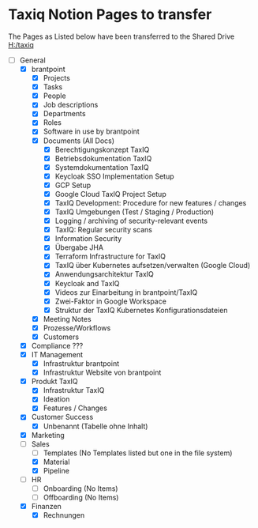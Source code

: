 # Taxiq Notion Pages to transfer
The Pages as Listed below have been transferred to the Shared Drive [H:/taxiq](file:///H:/taxiq/)

- [ ] General
  - [x] brantpoint
    - [x] Projects
    - [x] Tasks
    - [x] People
    - [x] Job descriptions
    - [x] Departments
    - [x] Roles
    - [x] Software in use by brantpoint
    - [x] Documents (All Docs)
      - [x] Berechtigungskonzept TaxIQ
      - [x] Betriebsdokumentation TaxIQ
      - [x] Systemdokumentation TaxIQ
      - [x] Keycloak SSO Implementation Setup
      - [x] GCP Setup
      - [x] Google Cloud TaxIQ Project Setup
      - [x] TaxIQ Development: Procedure for new features / changes
      - [x] TaxIQ Umgebungen (Test / Staging / Production)
      - [x] Logging / archiving of security-relevant events
      - [x] TaxIQ: Regular security scans
      - [x] Information Security
      - [x] Übergabe JHA
      - [x] Terraform Infrastructure for TaxIQ
      - [x] TaxIQ über Kubernetes aufsetzen/verwalten (Google Cloud)
      - [x] Anwendungsarchitektur TaxIQ
      - [x] Keycloak and TaxIQ
      - [x] Videos zur Einarbeitung in brantpoint/TaxIQ
      - [x] Zwei-Faktor in Google Workspace
      - [x] Struktur der TaxIQ Kubernetes Konfigurationsdateien
    - [x] Meeting Notes
    - [x] Prozesse/Workflows
    - [x] Customers
  - [x] Compliance ???
  - [x] IT Management
    - [x] Infrastruktur brantpoint
    - [x] Infrastruktur Website von brantpoint
  - [x] Produkt TaxIQ
    - [x] Infrastruktur TaxIQ
    - [x] Ideation
    - [x] Features / Changes
  - [x] Customer Success
    - [x] Unbenannt (Tabelle ohne Inhalt)
  - [x] Marketing
  - [ ] Sales
    - [ ] Templates (No Templates listed but one in the file system)
    - [x] Material
    - [x] Pipeline
  - [ ] HR
    - [ ] Onboarding (No Items)
    - [ ] Offboarding (No Items)
  - [x] Finanzen
    - [x] Rechnungen 
